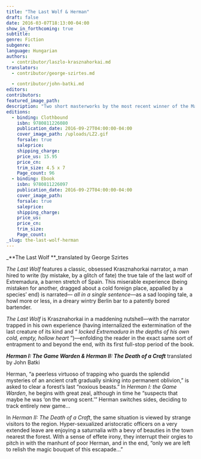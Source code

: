 ```yaml
---
title: "The Last Wolf & Herman"
draft: false
date: 2016-03-07T18:13:00-04:00
show_in_forthcoming: true
subtitle:
genre: Fiction
subgenre:
language: Hungarian
authors:
  - contributor/laszlo-krasznahorkai.md
translators:
  - contributor/george-szirtes.md

  - contributor/john-batki.md
editors:
contributors:
featured_image_path:
description: "Two short masterworks by the most recent winner of the Man Booker International Prize: here, in miniature, is every reason why he won "
editions:
  - binding: Clothbound
    isbn: 9780811226080
    publication_date: 2016-09-27T04:00:00-04:00
    cover_image_path: /uploads/LZ2.gif
    forsale: true
    saleprice:
    shipping_charge:
    price_us: 15.95
    price_cn:
    trim_size: 4.5 x 7
    Page_count: 96
  - binding: Ebook
    isbn: 9780811226097
    publication_date: 2016-09-27T04:00:00-04:00
    cover_image_path:
    forsale: true
    saleprice:
    shipping_charge:
    price_us:
    price_cn:
    trim_size:
    Page_count:
_slug: the-last-wolf-herman
---
```


_**The Last Wolf
**_translated by George Szirtes

_The Last Wolf_ features a classic, obsessed Krasznahorkai narrator, a man hired to write (by mistake, by a glitch of fate) the true tale of the last wolf of Extremadura, a barren stretch of Spain. This miserable experience (being mistaken for another, dragged about a cold foreign place, appalled by a species’ end) is narrated— _all in a single sentence_—as a sad looping tale, a howl more or less, in a dreary wintry Berlin bar to a patently bored bartender.

_The Last Wolf_ is Krasznahorkai in a maddening nutshell—with the narrator trapped in his own experience (having internalized the extermination of the last creature of its kind and “ _locked Extremadura in the depths of his own cold, empty, hollow heart_ ”)—enfolding the reader in the exact same sort of entrapment to and beyond the end, with its first full-stop period of the book.

_**Herman I: The Game Warden & Herman II: The Death of a Craft**_
translated by John Batki

Herman, “a peerless virtuoso of trapping who guards the splendid mysteries of an ancient craft gradually sinking into permanent oblivion,” is asked to clear a forest’s last “noxious beasts.” In _Herman I: the Game Warden_, he begins with great zeal, although in time he “suspects that maybe he was ‘on the wrong scent.’” Herman switches sides, deciding to track entirely new game...

In _Herman II: The Death of a Craft_, the same situation is viewed by strange visitors to the region. Hyper-sexualized aristocratic officers on a very extended leave are enjoying a saturnalia with a bevy of beauties in the town nearest the forest. With a sense of effete irony, they interrupt their orgies to pitch in with the manhunt of poor Herman, and in the end, “only we are left to relish the magic bouquet of this escapade...”

